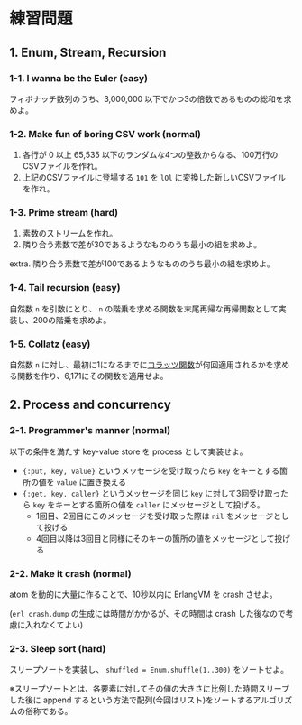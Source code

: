 # 練習問題

## 1. Enum, Stream, Recursion

### 1-1. I wanna be the Euler (easy)

フィボナッチ数列のうち、3,000,000 以下でかつ3の倍数であるものの総和を求めよ。

### 1-2. Make fun of boring CSV work (normal)

1. 各行が 0 以上 65,535 以下のランダムな4つの整数からなる、100万行のCSVファイルを作れ。
2. 上記のCSVファイルに登場する `101` を `lOl` に変換した新しいCSVファイルを作れ。

### 1-3. Prime stream (hard)

1. 素数のストリームを作れ。
2. 隣り合う素数で差が30であるようなもののうち最小の組を求めよ。

extra. 隣り合う素数で差が100であるようなもののうち最小の組を求めよ。

### 1-4. Tail recursion (easy)

自然数 `n` を引数にとり、 `n` の階乗を求める関数を末尾再帰な再帰関数として実装し、200の階乗を求めよ。

### 1-5. Collatz (easy)

自然数 `n` に対し、最初に1になるまでに[コラッツ関数](https://www.wikiwand.com/en/Collatz_conjecture)が何回適用されるかを求める関数を作り、6,171にその関数を適用せよ。

## 2. Process and concurrency

### 2-1. Programmer's manner (normal)

以下の条件を満たす key-value store を process として実装せよ。

- `{:put, key, value}` というメッセージを受け取ったら `key` をキーとする箇所の値を `value` に置き換える
- `{:get, key, caller}` というメッセージを同じ `key` に対して3回受け取ったら `key` をキーとする箇所の値を `caller` にメッセージとして投げる。
  - 1回目、2回目にこのメッセージを受け取った際は `nil` をメッセージとして投げる
  - 4回目以降は3回目と同様にそのキーの箇所の値をメッセージとして投げる

### 2-2. Make it crash (normal)

atom を動的に大量に作ることで、10秒以内に ErlangVM を crash させよ。

(`erl_crash.dump` の生成には時間がかかるが、その時間は crash した後なので考慮に入れなくてよい)

### 2-3. Sleep sort (hard)

スリープソートを実装し、 `shuffled = Enum.shuffle(1..300)` をソートせよ。

※スリープソートとは、各要素に対してその値の大きさに比例した時間スリープした後に append するという方法で配列(今回はリスト)をソートするアルゴリズムの俗称である。
